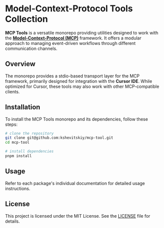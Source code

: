 # Model-Context-Protocol Tools Collection

**MCP Tools** is a versatile monorepo providing utilities designed to work with the [**Model-Context-Protocol (MCP)**](https://modelcontextprotocol.io/introduction) framework. It offers a modular approach to managing event-driven workflows through different communication channels.

## Overview

The monorepo provides a stdio-based transport layer for the MCP framework, primarily designed for integration with the **Cursor IDE**. While optimized for Cursor, these tools may also work with other MCP-compatible clients.

## Installation

To install the MCP Tools monorepo and its dependencies, follow these steps:

```sh
# clone the repository
git clone git@github.com:kshevitskiy/mcp-tool.git
cd mcp-tool

# install dependencies
pnpm install
```

## Usage

Refer to each package's individual documentation for detailed usage instructions.

## License

This project is licensed under the MIT License. See the [LICENSE](/LICENSE.md) file for details.
